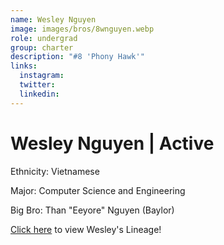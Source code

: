 ```yaml
---
name: Wesley Nguyen
image: images/bros/8wnguyen.webp
role: undergrad
group: charter
description: "#8 'Phony Hawk'"
links:
  instagram: 
  twitter: 
  linkedin: 
---
```


# Wesley Nguyen | Active
Ethnicity: Vietnamese

Major: Computer Science and Engineering

Big Bro: Than "Eeyore" Nguyen (Baylor)

[Click here](/ujis/) to view Wesley's Lineage!
